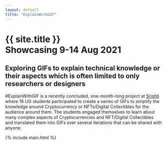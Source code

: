 ```yaml
---
layout: default
title: "ExplainWithGIF"
---
```


<h1 class="logo">
    {{ site.title }}<br/>
    Showcasing 9-14 Aug 2021
</h1>

<h2 class="subtitle">Exploring GIFs to explain technical knowledge or their aspects which is often limited to only researchers or designers</h2>

<p class="short-description">#ExplainWithGIF is a recently concluded, one-month-long project at <a href="srishti.ac.in">Srishti</a> where 18 UG students participated to create a series of GIFs to simplify the knowledge around Cryptocurrency or NFTs/Digital Collectibles for the audience around them. The students engaged themselves to learn about many complex aspects of Cryptocurrencies and NFT/Digital Collectibles and translated them into GIFs over several iterations that can be shared with anyone.</p>

{% include main.html %}